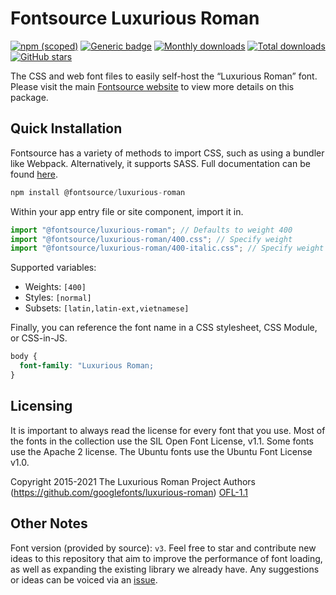 # Fontsource Luxurious Roman

[![npm (scoped)](https://img.shields.io/npm/v/@fontsource/luxurious-roman?color=brightgreen)](https://www.npmjs.com/package/@fontsource/luxurious-roman) [![Generic badge](https://img.shields.io/badge/fontsource-passing-brightgreen)](https://github.com/fontsource/fontsource) [![Monthly downloads](https://badgen.net/npm/dm/@fontsource/luxurious-roman)](https://github.com/fontsource/fontsource) [![Total downloads](https://badgen.net/npm/dt/@fontsource/luxurious-roman)](https://github.com/fontsource/fontsource) [![GitHub stars](https://img.shields.io/github/stars/fontsource/fontsource.svg?style=social&label=Star)](https://github.com/fontsource/fontsource/stargazers)

The CSS and web font files to easily self-host the “Luxurious Roman” font. Please visit the main [Fontsource website](https://fontsource.org/fonts/luxurious-roman) to view more details on this package.

## Quick Installation

Fontsource has a variety of methods to import CSS, such as using a bundler like Webpack. Alternatively, it supports SASS. Full documentation can be found [here](https://fontsource.org/docs/getting-started/introduction).

```javascript
npm install @fontsource/luxurious-roman
```

Within your app entry file or site component, import it in.

```javascript
import "@fontsource/luxurious-roman"; // Defaults to weight 400
import "@fontsource/luxurious-roman/400.css"; // Specify weight
import "@fontsource/luxurious-roman/400-italic.css"; // Specify weight and style

```

Supported variables:
- Weights: `[400]`
- Styles: `[normal]`
- Subsets: `[latin,latin-ext,vietnamese]`

Finally, you can reference the font name in a CSS stylesheet, CSS Module, or CSS-in-JS.

```css
body {
  font-family: "Luxurious Roman;
}
```

## Licensing
It is important to always read the license for every font that you use.
Most of the fonts in the collection use the SIL Open Font License, v1.1. Some fonts use the Apache 2 license. The Ubuntu fonts use the Ubuntu Font License v1.0.

Copyright 2015-2021 The Luxurious Roman Project Authors (https://github.com/googlefonts/luxurious-roman)
[OFL-1.1](http://scripts.sil.org/OFL)

## Other Notes
Font version (provided by source): `v3`.
Feel free to star and contribute new ideas to this repository that aim to improve the performance of font loading, as well as expanding the existing library we already have. Any suggestions or ideas can be voiced via an [issue](https://github.com/fontsource/fontsource/issues).